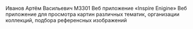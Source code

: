 Иванов Артём Васильевич M3301 Веб приложение «Inspire Enigine» Веб приложение для просмотра картин различных тематик, организации коллекций, подбора референсных изображений
